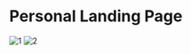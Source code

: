 # Personal Landing Page

![1](https://github.com/user-attachments/assets/a8890e56-38d3-49c2-9839-0e0fbce57dd0)
![2](https://github.com/user-attachments/assets/02d63998-8737-4f45-a6c3-fc310bcc6da5)
